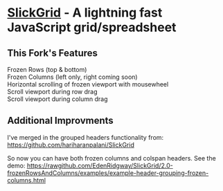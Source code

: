 [SlickGrid](https://github.com/jlynch7/SlickGrid/wiki) - A lightning fast JavaScript grid/spreadsheet
==================================================

This Fork's Features
--------------------------------------

Frozen Rows (top & bottom)<br>
Frozen Columns (left only, right coming soon)<br>
Horizontal scrolling of frozen viewport with mousewheel<br>
Scroll viewport during row drag<br>
Scroll viewport during column drag<br>

Additional Improvments
--------------------------------------

I've merged in the grouped headers functionality from: https://github.com/hariharanpalani/SlickGrid

So now you can have both frozen columns and colspan headers. See the demo: 
https://rawgithub.com/EdenRidgway/SlickGrid/2.0-frozenRowsAndColumns/examples/example-header-grouping-frozen-columns.html
